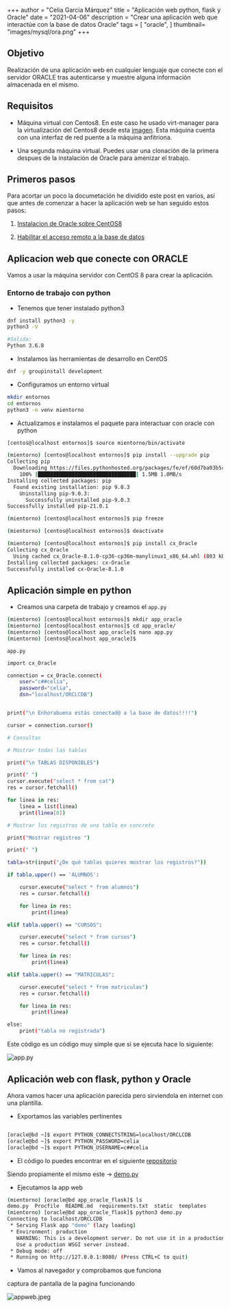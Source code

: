 +++
author = "Celia García Márquez"
title = "Aplicación web python, flask y Oracle"
date = "2021-04-06"
description = "Crear una aplicación web que interactúe con la base de datos Oracle"
tags = [
    "oracle",
]
thumbnail= "images/mysql/ora.png"
+++

## Objetivo

Realización de una aplicación web en cualquier lenguaje que conecte con el servidor ORACLE tras autenticarse y muestre alguna información almacenada en el mismo.


## Requisitos

* Máquina virtual con Centos8. En este caso he usado virt-manager para la virtualización del Centos8 desde esta [imagen](https://ftp.rediris.es/mirror/CentOS/8/BaseOS/x86_64/os/images/boot.iso). Esta máquina cuenta con una interfaz de red puente a la máquina anfitriona.

* Una segunda máquina virtual. Puedes usar una clonación de la primera despues de la instalación de Oracle para amenizar el trabajo.


## Primeros pasos

Para acortar un poco la documetación he dividido este post en varios, así que antes de comenzar a hacer la aplicación web se han seguido estos pasos:

  1. [Instalacion de Oracle sobre CentOS8](https://www.celiagm.es/post/insta_oracle/)

  2. [Habilitar el acceso remoto a la base de datos](https://www.celiagm.es/post/clienteoracle/)


## Aplicacion web que conecte con ORACLE 

Vamos a usar la máquina servidor con CentOS 8 para crear la aplicación.

### Entorno de trabajo con python 

* Tenemos que tener instalado python3 

```sh
dnf install python3 -y
python3 -V

#Salida:
Python 3.6.8

```

* Instalamos las herramientas de desarrollo en CentOS 

```sh
dnf -y groupinstall development
```


* Configuramos un entorno virtual 

```sh
mkdir entornos
cd entornos
python3 -m venv mientorno
```

* Actualizamos e instalamos el paquete para interactuar con oracle con python

```sh
[centos@localhost entornos]$ source mientorno/bin/activate

(mientorno) [centos@localhost entornos]$ pip install --upgrade pip
Collecting pip
  Downloading https://files.pythonhosted.org/packages/fe/ef/60d7ba03b5c442309ef42e7d69959f73aacccd0d86008362a681c4698e83/pip-21.0.1-py3-none-any.whl (1.5MB)
    100% |████████████████████████████████| 1.5MB 1.0MB/s 
Installing collected packages: pip
  Found existing installation: pip 9.0.3
    Uninstalling pip-9.0.3:
      Successfully uninstalled pip-9.0.3
Successfully installed pip-21.0.1

(mientorno) [centos@localhost entornos]$ pip freeze

(mientorno) [centos@localhost entornos]$ deactivate

(mientorno) [centos@localhost entornos]$ pip install cx_Oracle
Collecting cx_Oracle
  Using cached cx_Oracle-8.1.0-cp36-cp36m-manylinux1_x86_64.whl (803 kB)
Installing collected packages: cx-Oracle
Successfully installed cx-Oracle-8.1.0

```
## Aplicación simple en python

* Creamos una carpeta de trabajo y creamos el `app.py`

```sh
(mientorno) [centos@localhost entornos]$ mkdir app_oracle
(mientorno) [centos@localhost entornos]$ cd app_oracle/
(mientorno) [centos@localhost app_oracle]$ nano app.py
(mientorno) [centos@localhost app_oracle]$ 
```
`app.py`

```sh
import cx_Oracle

connection = cx_Oracle.connect(
    user="c##celia",
    password="celia",
    dsn="localhost/ORCLCDB")


print("\n Enhorabuena estás conectad@ a la base de datos!!!!")

cursor = connection.cursor()

# Consultas

# Mostrar todas las tablas

print("\n TABLAS DISPONIBLES")

print(" ")
cursor.execute("select * from cat")
res = cursor.fetchall()

for linea in res:
    linea = list(linea)
    print(linea[0])

# Mostrar los registros de una tabla en concreto 

print("Mostrar registros ")

print(" ")

tabla=str(input("¿De qué tablas quieres mostrar los registros?"))

if tabla.upper() == 'ALUMNOS':

    cursor.execute("select * from alumnos")
    res = cursor.fetchall()

    for linea in res:
        print(linea)

elif tabla.upper() == "CURSOS":

    cursor.execute("select * from cursos")
    res = cursor.fetchall()

    for linea in res:
        print(linea)

elif tabla.upper() == "MATRICULAS":

    cursor.execute("select * from matriculas")
    res = cursor.fetchall()

    for linea in res:
        print(linea)

else:
    print("tabla no registrada")

```
Este código es un código muy simple que si se ejecuta hace lo siguiente:

![app.py](/images/mysql/app.jpeg)


## Aplicación web con flask, python y Oracle 

Ahora vamos hacer una aplicación parecida pero sirviendola en internet con una plantilla.

* Exportamos las variables pertinentes 

```sh

[oracle@bd ~]$ export PYTHON_CONNECTSTRING=localhost/ORCLCDB
[oracle@bd ~]$ export PYTHON_PASSWORD=celia
[oracle@bd ~]$ export PYTHON_USERNAME=c##celia

```
* El código lo puedes encontrar en el siguiente [repositorio](https://github.com/CeliaGMqrz/app_oracle_flask)

Siendo propiamente el mismo este -> [demo.py](https://github.com/CeliaGMqrz/app_oracle_flask/blob/master/demo.py)

* Ejecutamos la app web 

```sh
(mientorno) [oracle@bd app_oracle_flask]$ ls
demo.py  Procfile  README.md  requirements.txt  static  templates
(mientorno) [oracle@bd app_oracle_flask]$ python3 demo.py 
Connecting to localhost/ORCLCDB
 * Serving Flask app "demo" (lazy loading)
 * Environment: production
   WARNING: This is a development server. Do not use it in a production deployment.
   Use a production WSGI server instead.
 * Debug mode: off
 * Running on http://127.0.0.1:8080/ (Press CTRL+C to quit)
```

* Vamos al navegador y comprobamos que funciona

captura de pantalla de la pagina funcionando 

![appweb.jpeg](/images/mysql/appweb.jpeg)